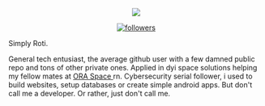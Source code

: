 <p align="center">
  <img src="https://readme-typing-svg.herokuapp.com/?lines=Welcome+to+my+GitHub+profile!&center=true&width=380&height=45">
</p>

<!-- Badges template - https://github.com/badges/shields -->
<!-- View counter - https://github.com/DenverCoder1/Simple-View-Counter -->
<p align="center">
  <a href="https://github.com/RealRoti">
    <img alt="followers" title="Follow me on Github" src="https://img.shields.io/github/followers/RealRoti?color=236ad3&labelColor=1155ba&style=for-the-badge&logo=github&label=Follow%20me"/></a>
<!--  <a href="https://github.com/DenverCoder1/Simple-View-Counter">
    <img alt="views" title="Github views" src="https://freshidea.com/jonah/app/ghpvc"/></a> -->
</p>

Simply Roti.

General tech entusiast, the average github user with a few damned public repo and tons of other private ones. Applied in dyi space solutions helping my fellow mates at  <a href="https://github.com/spaceora"> ORA Space </a> rn. Cybersecurity serial follower, i used to build websites, setup databases or create simple android apps. But don't call me a developer. Or rather, just don't call me.
